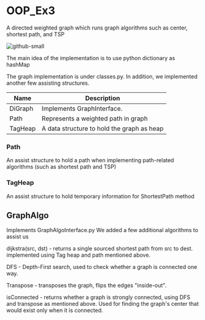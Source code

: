 # OOP_Ex3

A directed weighted graph which runs graph algorithms such as center, shortest path, and TSP

![github-small](https://github.com/Israel0545488592/OOP_Ex3/blob/master/GUI/Figure_1.png)


The main idea of the implementation is to use python dictionary as hashMap

The graph implementation is under classes.py.
In addition, we implemented another few assisting structures.

Name            |Description
---             | --- |
DiGraph         |Implements GraphInterface.
Path            | Represents a weighted path in graph
TagHeap         | A data structure to hold the graph as heap


### Path
An assist structure to hold a path when implementing path-related algorithms (such as shortest path and TSP) 

### TagHeap
An assist structure to hold temporary information for ShortestPath method

## GraphAlgo
Implements GraphAlgoInterface.py
We added a few additional algorithms to assist us

dijkstra(src, dst) - returns a single sourced shortest path from src to dest.
implemented using Tag heap and path mentioned above.

DFS -  Depth-First search, used to check whether a graph is connected one way.

Transpose - transposes the graph, flips the edges "inside-out".

isConnected - returns whether a graph is strongly connected, using DFS and transpose as mentioned above.
Used for finding the graph's center that would exist only when it is connected.
